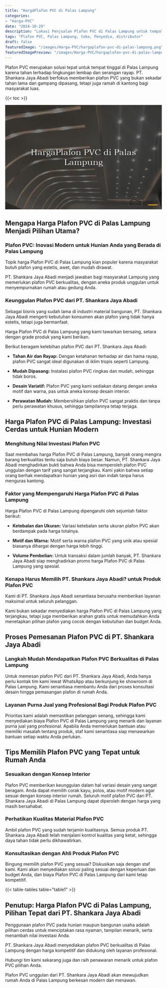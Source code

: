 ```yaml
---
title: "HargaPlafon PVC di Palas Lampung"
categories:
- "Harga-PVC"
date: "2024-10-29"
description: "Lokasi Penjualan Plafon PVC di Palas Lampung untuk tempat tinggal, office, serta ritel. Produk terbaik, variasi motif, variasi warna elegan, dengan layanan pemasangan dikerjakan oleh tenaga ahli profesional serta kepastian resmi!|Layanan penyediaan Plafon PVC di Palas Lampung bagi kebutuhan hunian, kantor, atau toko, beserta material unggulan dan pemasangan oleh tenaga ahli berpengalaman serta jaminan resmi.|Pilihan Plafon PVC di Palas Lampung yang andal bagi rumah, perkantoran, serta ritel, bersama produk terbaik dan pemasangan oleh teknisi berpengalaman dan garansi resmi.|Penjualan Plafon PVC di Palas Lampung untuk rumah, office, serta ritel, dengan material berkualitas dan pemasangan dikerjakan oleh tenaga ahli profesional, dilengkapi beserta garansi resmi.}"
tags: "Plafon PVC, Palas Lampung, toko, Penyedia, distributor"
draft: false
featuredImage: "/images/Harga-PVC/hargaplafon-pvc-di-palas-lampung.png"
featuredImagePreview: "/images/Harga-PVC/hargaplafon-pvc-di-palas-lampung.png"
---
```


Plafon PVC merupakan solusi tepat untuk tempat tinggal di Palas Lampung karena tahan terhadap lingkungan lembap dan serangan rayap. PT. Shankara Jaya Abadi berfokus memberikan plafon PVC yang bukan sekadar tahan lama dan gampang dipasang, tetapi juga ramah di kantong bagi masyarakat luas.

{{< toc >}}

![HargaPlafon PVC di Palas Lampung](/images/Harga-PVC/HargaPlafon-PVC-di-Palas-Lampung.png)

## Mengapa Harga Plafon PVC di Palas Lampung Menjadi Pilihan Utama?

### Plafon PVC: Inovasi Modern untuk Hunian Anda yang Berada di Palas Lampung

Topik harga Plafon PVC di Palas Lampung kian populer karena masyarakat butuh plafon yang estetis, awet, dan mudah dirawat.

PT. Shankara Jaya Abadi menjadi jawaban bagi masyarakat Lampung yang memerlukan plafon PVC berkualitas, dengan aneka produk unggulan untuk menyempurnakan rumah atau gedung Anda.

### Keunggulan Plafon PVC dari PT. Shankara Jaya Abadi

Sebagai bisnis yang sudah lama di industri material bangunan, PT. Shankara Jaya Abadi mengerti kebutuhan konsumen akan plafon yang tidak hanya estetis, tetapi juga bermanfaat.

Harga Plafon PVC di Palas Lampung yang kami tawarkan bersaing, setara dengan grade produk yang kami berikan.

Berikut beragam kelebihan plafon PVC dari PT. Shankara Jaya Abadi:

- **Tahan Air dan Rayap:** Dengan ketahanan terhadap air dan hama rayap, plafon PVC sangat ideal digunakan di iklim tropis seperti Lampung.

- **Mudah Dipasang:** Instalasi plafon PVC ringkas dan mudah, sehingga tidak boros.

- **Desain Variatif:** Plafon PVC yang kami sediakan datang dengan aneka motif dan warna, pas untuk aneka konsep desain interior.

- **Perawatan Mudah:** Membersihkan plafon PVC sangat praktis dan tanpa perlu perawatan khusus, sehingga tampilannya tetap terjaga.

## Harga Plafon PVC di Palas Lampung: Investasi Cerdas untuk Hunian Modern

### Menghitung Nilai Investasi Plafon PVC

Saat membahas harga Plafon PVC di Palas Lampung, banyak orang mengira barang berkualitas tentu saja butuh biaya besar. Namun, PT. Shankara Jaya Abadi menghadirkan bukti bahwa Anda bisa memperoleh plafon PVC unggulan dengan tarif yang sangat terjangkau. Kami yakin bahwa setiap orang berhak mendapatkan hunian yang asri dan indah tanpa harus menguras kantong.

### Faktor yang Mempengaruhi Harga Plafon PVC di Palas Lampung

Harga Plafon PVC di Palas Lampung dipengaruhi oleh sejumlah faktor berikut:

- **Ketebalan dan Ukuran:** Variasi ketebalan serta ukuran plafon PVC akan berdampak pada harga totalnya.

- **Motif dan Warna:** Motif serta warna plafon PVC yang unik atau spesial biasanya dihargai dengan harga lebih tinggi.

- **Volume Pembelian:** Untuk transaksi dalam jumlah banyak, PT. Shankara Jaya Abadi siap menghadirkan promo harga Plafon PVC di Palas Lampung yang spesial.

### Kenapa Harus Memilih PT. Shankara Jaya Abadi? untuk Produk Plafon PVC

Kami di PT. Shankara Jaya Abadi senantiasa berusaha memberikan layanan maksimal untuk seluruh pelanggan.

Kami bukan sekadar menyediakan harga Plafon PVC di Palas Lampung yang terjangkau, tetapi juga memberikan arahan gratis untuk memudahkan Anda menetapkan pilihan plafon yang cocok dengan kebutuhan dan budget Anda.

## Proses Pemesanan Plafon PVC di PT. Shankara Jaya Abadi

### Langkah Mudah Mendapatkan Plafon PVC Berkualitas di Palas Lampung

Untuk memesan plafon PVC dari PT. Shankara Jaya Abadi, Anda hanya perlu kontak tim kami lewat WhatsApp atau berkunjung ke showroom di Palas Lampung. Kami senantiasa membantu Anda dari proses konsultasi desain hingga pemasangan plafon di rumah Anda.

### Layanan Purna Jual yang Profesional Bagi Produk Plafon PVC

Prioritas kami adalah memastikan pelanggan senang, sehingga kami menyediakan biaya Plafon PVC di Palas Lampung yang menarik dan layanan purna jual yang profesional. Apabila Anda memerlukan bantuan atau memiliki masalah tentang produk, staf kami senantiasa siap menawarkan bantuan setiap waktu Anda perlukan.

## Tips Memilih Plafon PVC yang Tepat untuk Rumah Anda

### Sesuaikan dengan Konsep Interior

Plafon PVC memberikan keunggulan dalam hal variasi desain yang sangat beragam. Anda dapat memilih corak kayu, polos, atau motif modern agar sesuai dengan konsep interior rumah. Seluruh motif plafon PVC dari PT. Shankara Jaya Abadi di Palas Lampung dapat diperoleh dengan harga yang masih bersahabat.

### Perhatikan Kualitas Material Plafon PVC

Ambil plafon PVC yang sudah terjamin kualitasnya. Semua produk PT. Shankara Jaya Abadi telah menjalani kontrol kualitas yang ketat, sehingga daya tahan tidak perlu dikhawatirkan.

### Konsultasikan dengan Ahli Produk Plafon PVC

Bingung memilih plafon PVC yang sesuai? Diskusikan saja dengan staf kami. Kami akan menyediakan solusi paling sesuai dengan keperluan dan budget Anda, dan biaya Plafon PVC di Palas Lampung dari kami tetap kompetitif.

{{< table-tables table="table1" >}}

## Penutup: Harga Plafon PVC di Palas Lampung, Pilihan Tepat dari PT. Shankara Jaya Abadi

Penggunaan plafon PVC pada hunian maupun bangunan usaha adalah pilihan cerdas untuk menciptakan rasa nyaman, tampilan menarik, serta menambah nilai investasi Anda.

PT. Shankara Jaya Abadi menyediakan plafon PVC berkualitas di Palas Lampung dengan harga kompetitif dan didukung oleh layanan profesional.

Hubungi tim kami sekarang juga dan raih penawaran menarik untuk plafon PVC pilihan Anda.

Plafon PVC unggulan dari PT. Shankara Jaya Abadi akan mewujudkan rumah Anda di Palas Lampung berkesan modern dan menawan.
